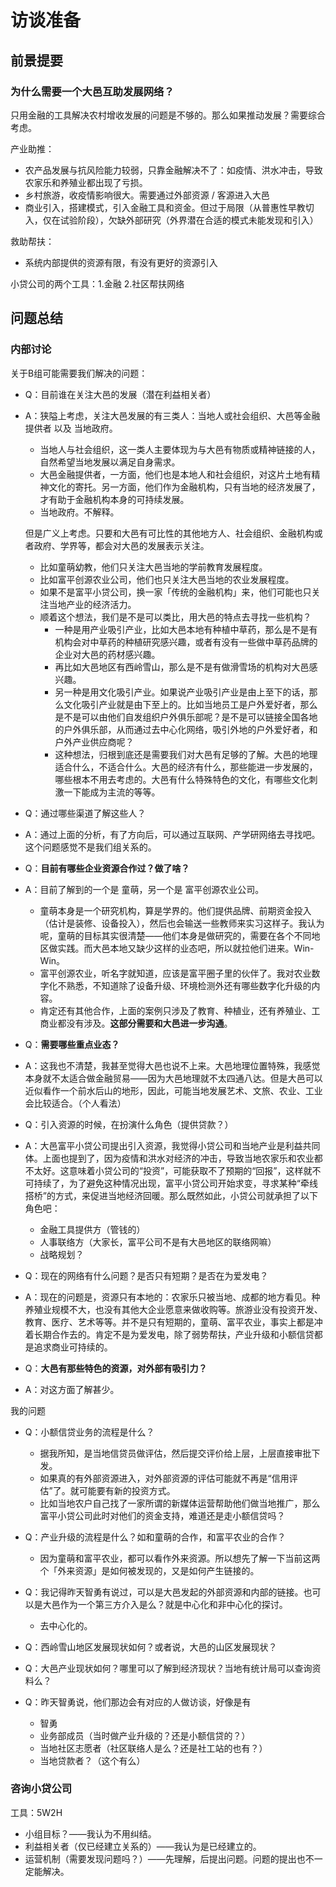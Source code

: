 # 访谈准备

## 前景提要

### 为什么需要一个大邑互助发展网络？

只用金融的工具解决农村增收发展的问题是不够的。那么如果推动发展？需要综合考虑。

产业助推：

- 农产品发展与抗风险能力较弱，只靠金融解决不了：如疫情、洪水冲击，导致农家乐和养殖业都出现了亏损。
- 乡村旅游，收疫情影响很大。需要通过外部资源 / 客源进入大邑
- 商业引入，搭建模式，引入金融工具和资金。但过于局限（从普惠性早教切入，仅在试验阶段），欠缺外部研究（外界潜在合适的模式未能发现和引入）

救助帮扶：

- 系统内部提供的资源有限，有没有更好的资源引入

小贷公司的两个工具：1.金融 2.社区帮扶网络





## 问题总结

### 内部讨论

关于B组可能需要我们解决的问题：

- Q：目前谁在关注大邑的发展（潜在利益相关者）

- A：狭隘上考虑，关注大邑发展的有三类人：当地人或社会组织、大邑等金融提供者 以及 当地政府。

  - 当地人与社会组织，这一类人主要体现为与大邑有物质或精神链接的人，自然希望当地发展以满足自身需求。
  - 大邑金融提供者，一方面，他们也是本地人和社会组织，对这片土地有精神文化的寄托。另一方面，他们作为金融机构，只有当地的经济发展了，才有助于金融机构本身的可持续发展。
  - 当地政府。不解释。

  但是广义上考虑。只要和大邑有可比性的其他地方人、社会组织、金融机构或者政府、学界等，都会对大邑的发展表示关注。

  - 比如童萌幼教，他们只关注大邑当地的学前教育发展程度。
  - 比如富平创源农业公司，他们也只关注大邑当地的农业发展程度。
  - 如果不是富平小贷公司，换一家「传统的金融机构」来，他们可能也只关注当地产业的经济活力。
  - 顺着这个想法，我们是不是可以类比，用大邑的特点去寻找一些机构？
    - 一种是用产业吸引产业，比如大邑本地有种植中草药，那么是不是有机构会对中草药的种植研究感兴趣，或者有没有一些做中草药品牌的企业对大邑的药材感兴趣。
    - 再比如大邑地区有西岭雪山，那么是不是有做滑雪场的机构对大邑感兴趣。
    - 另一种是用文化吸引产业。如果说产业吸引产业是由上至下的话，那么文化吸引产业就是由下至上的。比如当地员工是户外爱好者，那么是不是可以由他们自发组织户外俱乐部呢？是不是可以链接全国各地的户外俱乐部，从而通过去中心化网络，吸引外地的户外爱好者，和户外产业供应商呢？
    - 这种想法，归根到底还是需要我们对大邑有足够的了解。大邑的地理适合什么，不适合什么。大邑的经济有什么，那些能进一步发展的，哪些根本不用去考虑的。大邑有什么特殊特色的文化，有哪些文化刺激一下能成为主流的等等。

- Q：通过哪些渠道了解这些人？

- A：通过上面的分析，有了方向后，可以通过互联网、产学研网络去寻找吧。这个问题感觉不是我们组关系的。

- Q：**目前有哪些企业资源合作过？做了啥？**

- A：目前了解到的一个是 童萌，另一个是 富平创源农业公司。

  - 童萌本身是一个研究机构，算是学界的。他们提供品牌、前期资金投入（估计是装修、设备投入），然后也会输送一些教师来实习这样子。我认为呢，童萌的目标其实很清楚——他们本身是做研究的，需要在各个不同地区做实践。而大邑本地又缺少这样的业态吧，所以就拉他们进来。Win-Win。
  - 富平创源农业，听名字就知道，应该是富平圈子里的伙伴了。我对农业数字化不熟悉，不知道除了设备升级、环境检测外还有哪些数字化升级的内容。
  - 肯定还有其他合作，上面的案例只涉及了教育、种植业，还有养殖业、工商业都没有涉及。**这部分需要和大邑进一步沟通**。

- Q：**需要哪些重点业态？**

- A：这我也不清楚，我甚至觉得大邑也说不上来。大邑地理位置特殊，我感觉本身就不太适合做金融贸易——因为大邑地理就不太四通八达。但是大邑可以近似看作一个前水后山的地形，因此，可能当地发展艺术、文旅、农业、工业会比较适合。（个人看法）

- Q：引入资源的时候，在扮演什么角色（提供贷款？）

- A：大邑富平小贷公司提出引入资源，我觉得小贷公司和当地产业是利益共同体。上面也提到了，因为疫情和洪水对经济的冲击，导致当地农家乐和农业都不太好。这意味着小贷公司的“投资”，可能获取不了预期的“回报”，这样就不可持续了，为了避免这种情况出现，富平小贷公司开始求变，寻求某种“牵线搭桥”的方式，来促进当地经济回暖。那么既然如此，小贷公司就承担了以下角色吧：

  - 金融工具提供方（管钱的）
  - 人事联络方（大家长，富平公司不是有大邑地区的联络网嘛）
  - 战略规划？

- Q：现在的网络有什么问题？是否只有短期？是否在为爱发电？

- A：现在的问题是，资源只有本地的：农家乐只被当地、成都的地方看见。种养殖业规模不大，也没有其他大企业愿意来做收购等。旅游业没有投资开发、教育、医疗、艺术等等。并不是只有短期的，童萌、富平农业，事实上都是冲着长期合作去的。肯定不是为爱发电，除了弱势帮扶，产业升级和小额信贷都是追求商业可持续的。

- Q：**大邑有那些特色的资源，对外部有吸引力？**

- A：对这方面了解甚少。



我的问题

- Q：小额信贷业务的流程是什么？
  - 据我所知，是当地信贷员做评估，然后提交评价给上层，上层直接审批下发。
  - 如果真的有外部资源进入，对外部资源的评估可能就不再是“信用评估”了。就可能要有新的投资方式。
  - 比如当地农户自己找了一家所谓的新媒体运营帮助他们做当地推广，那么富平小贷公司此时对他们的资金支持，难道还是走小额信贷吗？
- Q：产业升级的流程是什么？如和童萌的合作，和富平农业的合作？
  - 因为童萌和富平农业，都可以看作外来资源。所以想先了解一下当前这两个「外来资源」是如何被发现的，又是如何产生链接的。
- Q：我记得昨天智勇有说过，可以是大邑发起的外部资源和内部的链接。也可以是大邑作为一个第三方介入是么？就是中心化和非中心化的探讨。
  - 去中心化的。

- Q：西岭雪山地区发展现状如何？或者说，大邑的山区发展现状？
- Q：大邑产业现状如何？哪里可以了解到经济现状？当地有统计局可以查询资料么？
- Q：昨天智勇说，他们那边会有对应的人做访谈，好像是有
  - 智勇
  - 业务部成员（当时做产业升级的？还是小额信贷的？）
  - 当地社区志愿者（社区联络人是么？还是社工站的也有？）
  - 当地贷款者？（这个有么）



### 咨询小贷公司

工具：5W2H



- 小组目标？——我认为不用纠结。
- 利益相关者（仅已经建立关系的）——我认为是已经建立的。
- 运营机制（需要发现问题吗？）——先理解，后提出问题。问题的提出也不一定能解决。
